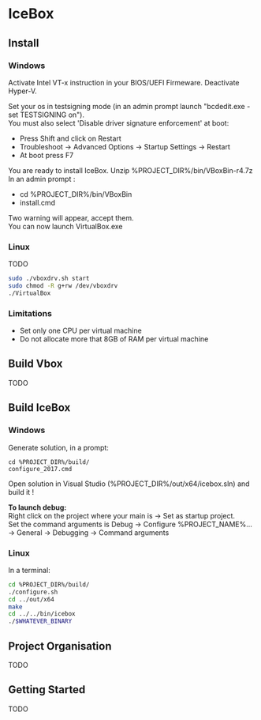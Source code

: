 # IceBox

## Install
### Windows
Activate Intel VT-x instruction in your BIOS/UEFI Firmeware.
Deactivate Hyper-V.

Set your os in testsigning mode (in an admin prompt launch "bcdedit.exe -set TESTSIGNING on").\
You must also select 'Disable driver signature enforcement' at boot:
* Press Shift and click on Restart
* Troubleshoot -> Advanced Options -> Startup Settings -> Restart
* At boot press F7

You are ready to install IceBox.
Unzip %PROJECT_DIR%/bin/VBoxBin-r4.7z
In an admin prompt :
* cd %PROJECT_DIR%/bin/VBoxBin
* install.cmd

Two warning will appear, accept them.\
You can now launch VirtualBox.exe

### Linux
TODO
```bash
sudo ./vboxdrv.sh start
sudo chmod -R g+rw /dev/vboxdrv
./VirtualBox
```

### Limitations 
* Set only one CPU per virtual machine
* Do not allocate more that 8GB of RAM per virtual machine

## Build Vbox
TODO

## Build IceBox
### Windows
Generate solution, in a prompt:
```
cd %PROJECT_DIR%/build/
configure_2017.cmd
```

Open solution in Visual Studio (%PROJECT_DIR%/out/x64/icebox.sln) and build it !

**To launch debug:**\
Right click on the project where your main is -> Set as startup project.\
Set the command arguments is Debug -> Configure %PROJECT_NAME%... -> General -> Debugging -> Command arguments

### Linux
In a terminal:
```bash
cd %PROJECT_DIR%/build/
./configure.sh
cd ../out/x64
make
cd ../../bin/icebox
./$WHATEVER_BINARY
```

## Project Organisation
TODO

## Getting Started
TODO
